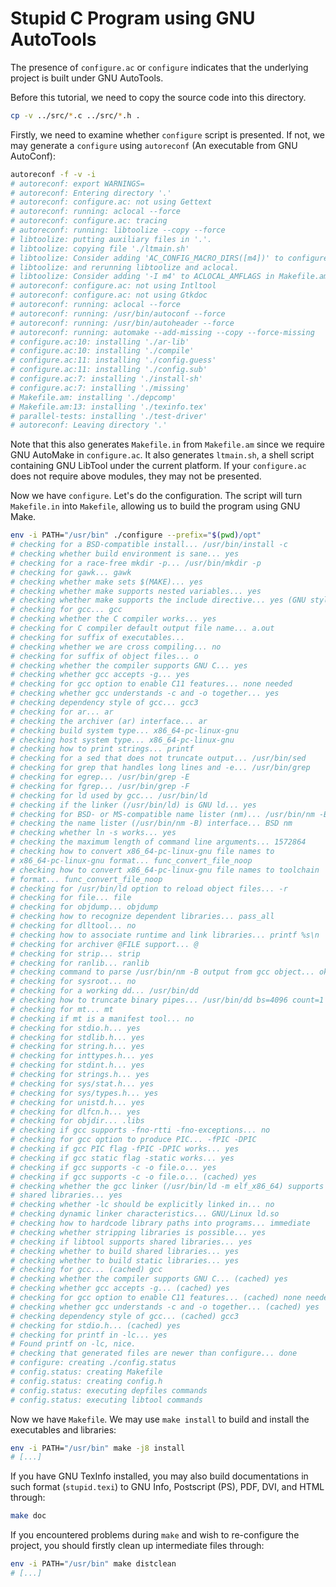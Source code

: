 # Stupid C Program using GNU AutoTools

The presence of `configure.ac` or `configure` indicates that the underlying project is built under GNU AutoTools.

Before this tutorial, we need to copy the source code into this directory.

```bash
cp -v ../src/*.c ../src/*.h .
```

Firstly, we need to examine whether `configure` script is presented. If not, we may generate a `configure` using `autoreconf` (An executable from GNU AutoConf):

```bash
autoreconf -f -v -i
# autoreconf: export WARNINGS=
# autoreconf: Entering directory '.'
# autoreconf: configure.ac: not using Gettext
# autoreconf: running: aclocal --force 
# autoreconf: configure.ac: tracing
# autoreconf: running: libtoolize --copy --force
# libtoolize: putting auxiliary files in '.'.
# libtoolize: copying file './ltmain.sh'
# libtoolize: Consider adding 'AC_CONFIG_MACRO_DIRS([m4])' to configure.ac,
# libtoolize: and rerunning libtoolize and aclocal.
# libtoolize: Consider adding '-I m4' to ACLOCAL_AMFLAGS in Makefile.am.
# autoreconf: configure.ac: not using Intltool
# autoreconf: configure.ac: not using Gtkdoc
# autoreconf: running: aclocal --force 
# autoreconf: running: /usr/bin/autoconf --force
# autoreconf: running: /usr/bin/autoheader --force
# autoreconf: running: automake --add-missing --copy --force-missing
# configure.ac:10: installing './ar-lib'
# configure.ac:10: installing './compile'
# configure.ac:11: installing './config.guess'
# configure.ac:11: installing './config.sub'
# configure.ac:7: installing './install-sh'
# configure.ac:7: installing './missing'
# Makefile.am: installing './depcomp'
# Makefile.am:13: installing './texinfo.tex'
# parallel-tests: installing './test-driver'
# autoreconf: Leaving directory '.'
```

Note that this also generates `Makefile.in` from `Makefile.am` since we require GNU AutoMake in `configure.ac`. It also generates `ltmain.sh`, a shell script containing GNU LibTool under the current platform. If your `configure.ac` does not require above modules, they may not be presented.

Now we have `configure`. Let's do the configuration. The script will turn `Makefile.in` into `Makefile`, allowing us to build the program using GNU Make.

```bash
env -i PATH="/usr/bin" ./configure --prefix="$(pwd)/opt"
# checking for a BSD-compatible install... /usr/bin/install -c
# checking whether build environment is sane... yes
# checking for a race-free mkdir -p... /usr/bin/mkdir -p
# checking for gawk... gawk
# checking whether make sets $(MAKE)... yes
# checking whether make supports nested variables... yes
# checking whether make supports the include directive... yes (GNU style)
# checking for gcc... gcc
# checking whether the C compiler works... yes
# checking for C compiler default output file name... a.out
# checking for suffix of executables... 
# checking whether we are cross compiling... no
# checking for suffix of object files... o
# checking whether the compiler supports GNU C... yes
# checking whether gcc accepts -g... yes
# checking for gcc option to enable C11 features... none needed
# checking whether gcc understands -c and -o together... yes
# checking dependency style of gcc... gcc3
# checking for ar... ar
# checking the archiver (ar) interface... ar
# checking build system type... x86_64-pc-linux-gnu
# checking host system type... x86_64-pc-linux-gnu
# checking how to print strings... printf
# checking for a sed that does not truncate output... /usr/bin/sed
# checking for grep that handles long lines and -e... /usr/bin/grep
# checking for egrep... /usr/bin/grep -E
# checking for fgrep... /usr/bin/grep -F
# checking for ld used by gcc... /usr/bin/ld
# checking if the linker (/usr/bin/ld) is GNU ld... yes
# checking for BSD- or MS-compatible name lister (nm)... /usr/bin/nm -B
# checking the name lister (/usr/bin/nm -B) interface... BSD nm
# checking whether ln -s works... yes
# checking the maximum length of command line arguments... 1572864
# checking how to convert x86_64-pc-linux-gnu file names to
# x86_64-pc-linux-gnu format... func_convert_file_noop
# checking how to convert x86_64-pc-linux-gnu file names to toolchain
# format... func_convert_file_noop
# checking for /usr/bin/ld option to reload object files... -r
# checking for file... file
# checking for objdump... objdump
# checking how to recognize dependent libraries... pass_all
# checking for dlltool... no
# checking how to associate runtime and link libraries... printf %s\n
# checking for archiver @FILE support... @
# checking for strip... strip
# checking for ranlib... ranlib
# checking command to parse /usr/bin/nm -B output from gcc object... ok
# checking for sysroot... no
# checking for a working dd... /usr/bin/dd
# checking how to truncate binary pipes... /usr/bin/dd bs=4096 count=1
# checking for mt... mt
# checking if mt is a manifest tool... no
# checking for stdio.h... yes
# checking for stdlib.h... yes
# checking for string.h... yes
# checking for inttypes.h... yes
# checking for stdint.h... yes
# checking for strings.h... yes
# checking for sys/stat.h... yes
# checking for sys/types.h... yes
# checking for unistd.h... yes
# checking for dlfcn.h... yes
# checking for objdir... .libs
# checking if gcc supports -fno-rtti -fno-exceptions... no
# checking for gcc option to produce PIC... -fPIC -DPIC
# checking if gcc PIC flag -fPIC -DPIC works... yes
# checking if gcc static flag -static works... yes
# checking if gcc supports -c -o file.o... yes
# checking if gcc supports -c -o file.o... (cached) yes
# checking whether the gcc linker (/usr/bin/ld -m elf_x86_64) supports
# shared libraries... yes
# checking whether -lc should be explicitly linked in... no
# checking dynamic linker characteristics... GNU/Linux ld.so
# checking how to hardcode library paths into programs... immediate
# checking whether stripping libraries is possible... yes
# checking if libtool supports shared libraries... yes
# checking whether to build shared libraries... yes
# checking whether to build static libraries... yes
# checking for gcc... (cached) gcc
# checking whether the compiler supports GNU C... (cached) yes
# checking whether gcc accepts -g... (cached) yes
# checking for gcc option to enable C11 features... (cached) none needed
# checking whether gcc understands -c and -o together... (cached) yes
# checking dependency style of gcc... (cached) gcc3
# checking for stdio.h... (cached) yes
# checking for printf in -lc... yes
# Found printf on -lc, nice.
# checking that generated files are newer than configure... done
# configure: creating ./config.status
# config.status: creating Makefile
# config.status: creating config.h
# config.status: executing depfiles commands
# config.status: executing libtool commands
```

Now we have `Makefile`. We may use `make install` to build and install the executables and libraries:

```bash
env -i PATH="/usr/bin" make -j8 install
# [...]
```

If you have GNU TexInfo installed, you may also build documentations in such format (`stupid.texi`) to GNU Info, Postscript (PS), PDF, DVI, and HTML through:

```bash
make doc
```

If you encountered problems during `make` and wish to re-configure the project, you should firstly clean up intermediate files through:

```bash
env -i PATH="/usr/bin" make distclean
# [...]
```
